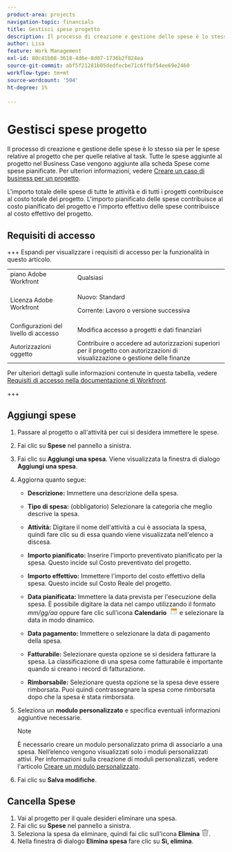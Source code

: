 ```yaml
---
product-area: projects
navigation-topic: financials
title: Gestisci spese progetto
description: Il processo di creazione e gestione delle spese è lo stesso sia per le spese relative al progetto che per quelle relative al task. Tutte le spese aggiunte al progetto nel Business Case vengono aggiunte alla scheda Spese come spese pianificate.
author: Lisa
feature: Work Management
exl-id: 80c41b08-3618-4d6e-8d07-1736b2f824ea
source-git-commit: abf5f21281b05dedfecbe71c6ffbf54ee69e2460
workflow-type: tm+mt
source-wordcount: '504'
ht-degree: 1%

---
```


# Gestisci spese progetto

<!-- Audited: 6/2025 -->

Il processo di creazione e gestione delle spese è lo stesso sia per le spese relative al progetto che per quelle relative al task. Tutte le spese aggiunte al progetto nel Business Case vengono aggiunte alla scheda Spese come spese pianificate. Per ulteriori informazioni, vedere [Creare un caso di business per un progetto](../../../manage-work/projects/define-a-business-case/create-business-case.md).

L&#39;importo totale delle spese di tutte le attività e di tutti i progetti contribuisce al costo totale del progetto. L&#39;importo pianificato delle spese contribuisce al costo pianificato del progetto e l&#39;importo effettivo delle spese contribuisce al costo effettivo del progetto.

## Requisiti di accesso

+++ Espandi per visualizzare i requisiti di accesso per la funzionalità in questo articolo.

<table style="table-layout:auto"> 
 <col> 
 <col> 
 <tbody> 
  <tr> 
   <td role="rowheader">piano Adobe Workfront</td> 
   <td>Qualsiasi</td> 
  </tr> 
  <tr> 
   <td role="rowheader">Licenza Adobe Workfront</td> 
   <td>
   <p>Nuovo: Standard</p>
   <p>Corrente: Lavoro o versione successiva</p></td> 
  </tr> 
  <tr> 
   <td role="rowheader">Configurazioni del livello di accesso</td> 
   <td>Modifica accesso a progetti e dati finanziari</td> 
  </tr> 
  <tr> 
   <td role="rowheader">Autorizzazioni oggetto</td> 
   <td>Contribuire o accedere ad autorizzazioni superiori per il progetto con autorizzazioni di visualizzazione o gestione delle finanze</td> 
  </tr> 
 </tbody> 
</table>

Per ulteriori dettagli sulle informazioni contenute in questa tabella, vedere [Requisiti di accesso nella documentazione di Workfront](/help/quicksilver/administration-and-setup/add-users/access-levels-and-object-permissions/access-level-requirements-in-documentation.md).

+++

## Aggiungi spese

1. Passare al progetto o all&#39;attività per cui si desidera immettere le spese.
1. Fai clic su **Spese** nel pannello a sinistra.
1. Fai clic su **Aggiungi una spesa**. Viene visualizzata la finestra di dialogo **Aggiungi una spesa**.
1. Aggiorna quanto segue:

   * **Descrizione:** Immettere una descrizione della spesa.
   * **Tipo di spesa:** (obbligatorio) Selezionare la categoria che meglio descrive la spesa.
   * **Attività:** Digitare il nome dell&#39;attività a cui è associata la spesa, quindi fare clic su di essa quando viene visualizzata nell&#39;elenco a discesa.
   * **Importo pianificato:** Inserire l&#39;importo preventivato pianificato per la spesa. Questo incide sul Costo preventivato del progetto.

   * **Importo effettivo:** Immettere l&#39;importo del costo effettivo della spesa. Questo incide sul Costo Reale del progetto.

   * **Data pianificata:** Immettere la data prevista per l&#39;esecuzione della spesa. È possibile digitare la data nel campo utilizzando il formato *mm/gg/aa* oppure fare clic sull&#39;icona **Calendario**  ![Icona Calendario](assets/calendar-icon.png) e selezionare la data in modo dinamico.

   * **Data pagamento:** Immettere o selezionare la data di pagamento della spesa.
   * **Fatturabile:** Selezionare questa opzione se si desidera fatturare la spesa. La classificazione di una spesa come fatturabile è importante quando si creano i record di fatturazione.
   * **Rimborsabile:** Selezionare questa opzione se la spesa deve essere rimborsata. Puoi quindi contrassegnare la spesa come rimborsata dopo che la spesa è stata rimborsata.

1. Seleziona un **modulo personalizzato** e specifica eventuali informazioni aggiuntive necessarie.

   >[!NOTE]
   >
   >È necessario creare un modulo personalizzato prima di associarlo a una spesa. Nell’elenco vengono visualizzati solo i moduli personalizzati attivi. Per informazioni sulla creazione di moduli personalizzati, vedere l&#39;articolo [Creare un modulo personalizzato](/help/quicksilver/administration-and-setup/customize-workfront/create-manage-custom-forms/form-designer/design-a-form/design-a-form.md).

1. Fai clic su **Salva modifiche**.

## Cancella Spese

1. Vai al progetto per il quale desideri eliminare una spesa.
1. Fai clic su **Spese** nel pannello a sinistra.
1. Seleziona la spesa da eliminare, quindi fai clic sull&#39;icona **Elimina** ![Elimina](assets/delete.png).
1. Nella finestra di dialogo **Elimina spesa** fare clic su **Sì, elimina**.